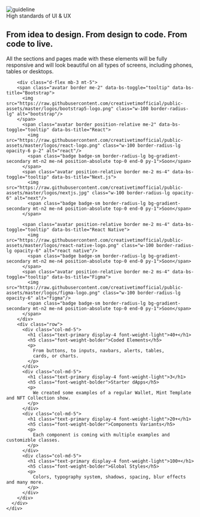 <section class="py-3 mt-7 position-relative overflow-hidden">
  <div class="container position-relative">
    <img src="{{root}}assets/img/guideline.png" class="w-60 position-absolute end-0 top-0 mt-n5 d-lg-block d-none me-n12" alt="guideline"/>
    <div class="row position-relative overflow-hidden mb-2">
      <div class="col-lg-7">
        <span class="text-primary font-weight-bold">High standards of UI & UX</span>
        <h2 class="mt-1 font-weight-black display-6">From idea to design. From design to code. From code to live.</h2>
        <p>All the sections and pages made with these elements will be fully responsive and will look beautiful on all types of screens, including phones, tables or desktops.</p>

        <div class="d-flex mb-3 mt-5">
        <span class="avatar border me-2" data-bs-toggle="tooltip" data-bs-title="Bootstrap">
          <img src="https://raw.githubusercontent.com/creativetimofficial/public-assets/master/logos/bootstrap5-logo.png" class="w-100 border-radius-lg" alt="bootstrap"/>
        </span>
          <span class="avatar border position-relative me-2" data-bs-toggle="tooltip" data-bs-title="React">
            <img src="https://raw.githubusercontent.com/creativetimofficial/public-assets/master/logos/react-logo.png" class="w-100 border-radius-lg opacity-6 p-2" alt="react"/>
            <span class="badge badge-sm border-radius-lg bg-gradient-secondary mt-n2 me-n4 position-absolute top-0 end-0 py-1">Soon</span>
          </span>
          <span class="avatar position-relative border me-2 ms-4" data-bs-toggle="tooltip" data-bs-title="Next.js">
            <img src="https://raw.githubusercontent.com/creativetimofficial/public-assets/master/logos/nextjs.jpg" class="w-100 border-radius-lg opacity-6" alt="next"/>
            <span class="badge badge-sm border-radius-lg bg-gradient-secondary mt-n2 me-n4 position-absolute top-0 end-0 py-1">Soon</span>
          </span>

          <span class="avatar position-relative border me-2 ms-4" data-bs-toggle="tooltip" data-bs-title="React Native">
            <img src="https://raw.githubusercontent.com/creativetimofficial/public-assets/master/logos/react-native-logo.png" class="w-100 border-radius-lg opacity-6" alt="react native"/>
            <span class="badge badge-sm border-radius-lg bg-gradient-secondary mt-n2 me-n4 position-absolute top-0 end-0 py-1">Soon</span>
          </span>
          <span class="avatar position-relative border me-2 ms-4" data-bs-toggle="tooltip" data-bs-title="Figma">
            <img src="https://raw.githubusercontent.com/creativetimofficial/public-assets/master/logos/figma-logo.png" class="w-100 border-radius-lg opacity-6" alt="figma"/>
            <span class="badge badge-sm border-radius-lg bg-gradient-secondary mt-n2 me-n4 position-absolute top-0 end-0 py-1">Soon</span>
          </span>
        </div>
        <div class="row">
          <div class="col-md-5">
            <h1 class="text-primary display-4 font-weight-light">40+</h1>
            <h5 class="font-weight-bolder">Coded Elements</h5>
            <p>
              From buttons, to inputs, navbars, alerts, tables,
              cards, or charts.
            </p>
          </div>
          <div class="col-md-5">
            <h1 class="text-primary display-4 font-weight-light">3</h1>
            <h5 class="font-weight-bolder">Starter dApps</h5>
            <p>
              We created some examples of a regular Wallet, Mint Template and NFT Collection show.
            </p>
          </div>
          <div class="col-md-5">
            <h1 class="text-primary display-4 font-weight-light">20+</h1>
            <h5 class="font-weight-bolder">Components Variants</h5>
            <p>
              Each component is coming with multiple examples and customizble classes.
            </p>
          </div>
          <div class="col-md-5">
            <h1 class="text-primary display-4 font-weight-light">100+</h1>
            <h5 class="font-weight-bolder">Global Styles</h5>
            <p>
              Colors, typography system, shadows, spacing, blur effects and many more.
            </p>
          </div>
        </div>
      </div>
    </div>
  </div>
</section>
